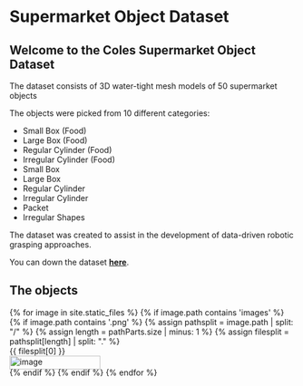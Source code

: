 # Supermarket Object Dataset
## Welcome to the Coles Supermarket Object Dataset

The dataset consists of 3D water-tight mesh models of 50 supermarket objects


The objects were picked from 10 different categories:
- Small Box (Food)
- Large Box (Food)
- Regular Cylinder (Food)
- Irregular Cylinder (Food)
- Small Box
- Large Box
- Regular Cylinder
- Irregular Cylinder
- Packet
- Irregular Shapes

The dataset was created to assist in the development of data-driven robotic grasping approaches.

You can down the dataset [**here**](https://github.com/lachlanchumbley/lachlanchumbley.github.io/edit/main/index.md).

## The objects


<div float="left" style="display: flex; flex-direction: row; flex-wrap: wrap;">
  {% for image in site.static_files %}
      {% if image.path contains 'images' %}
        {% if image.path contains '.png' %}
            {% assign pathsplit = image.path | split: "/" %}
            {% assign length = pathParts.size | minus: 1 %}
            {% assign filesplit = pathsplit[length] | split: "." %}
            <!-- ten percent for ten per row?? -->
            <div style="width: 10%; min-width: 250px;">
              <!-- <strong>Object Name:</strong> {{ filesplit[0] }}  -->
              {{ filesplit[0] }}
              <img src="{{ site.baseurl }}{{ image.path }}" alt="image" width="80%"/>
            </div>
        {% endif %}
      {% endif %}
  {% endfor %}
</div>

